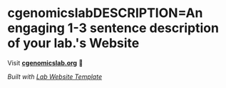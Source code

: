 
# cgenomicslabDESCRIPTION=An engaging 1-3 sentence description of your lab.'s Website

Visit **[cgenomicslab.org](http://cgenomicslab.org)** 🚀

_Built with [Lab Website Template](https://greene-lab.gitbook.io/lab-website-template-docs)_
